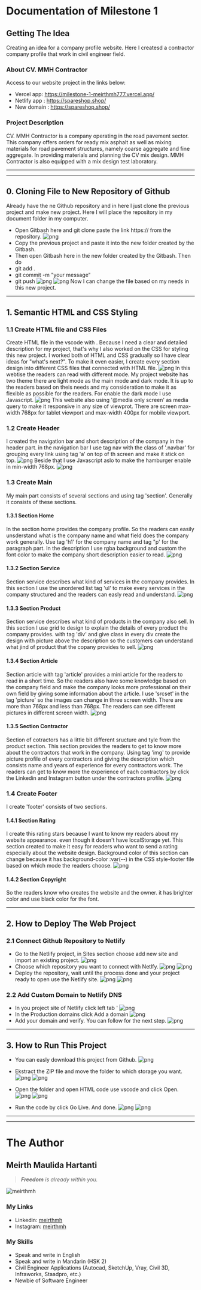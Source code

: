 # Documentation of Milestone 1
## Getting The Idea
Creating an idea for a company profile website. Here I createsd a contractor company profile that work in civil engineer field. 

### About CV. MMH Contractor
Access to our website project in the links below:
- Vercel app: https://milestone-1-meirthmh777.vercel.app/
- Netlify app : https://spareshop.shop/
- New domain : https://spareshop.shop/

### Project Description
CV. MMH Contractor is a company operating in the road pavement sector. This company offers orders for ready mix asphalt as well as mixing materials for road pavement structures, namely coarse aggregate and fine aggregate. In providing materials and planning the CV mix design. MMH Contractor is also equipped with a mix design test laboratory.

-----------------------------------------------

------------------------------------------------
## 0. Cloning File to New Repository of Github
Already have the ne Github repository and in here I just clone the previous project and make new project.
Here I will place the repository in my document folder in my computer. 
- Open Gitbash here and git clone paste the link https:// from the repository.
![png](Documentation/0.1.png)
- Copy the previous project and paste it into the new folder created by the Gitbash.
- Then open Gitbash here in the new folder created by the Gitbash. Then do
- git add .
- git commit -m "your message"
- git push
![png](Documentation/0.1.1.png)
![png](Documentation/0.1.2.png)
Now I can change the file based on my needs in this new project.


-------------------------------------------
## 1. Semantic HTML and CSS Styling
### 1.1 Create HTML file and CSS Files
Create HTML file in the vscode with <!DOCTYPE html>. Because I need a clear and detailed description for my project, that's why I also worked on the CSS for styling this new project. I worked both of HTML and CSS gradually so I have clear ideas for "what's next?". To make it even easier, I create every section design into different CSS files that connected with HTML file.
![png](Documentation/1.1.png)
In this webtise the readers can read with different mode. My project website has two theme there are light mode as the main mode and dark mode. It is up to the readers based on theis needs and my consideration to make it as flexible as possible for the readers. For enable the dark mode I use Javascript.
![png](Documentation/1.3.png)
This website also using '@media only screen' as media query to make it responsive in any size of viewprot. There are screen max-width 768px for tablet viewport and max-width 400px for mobile viewport.

### 1.2 Create Header
I created the navigation bar and short description of the company in the header part.
in the navigation bar I use tag nav with the class of '.navbar' for grouping every link using tag 'a' on top of th screen and make it stick on top.
![png](Documentation/1.2.png)
Beside that I use Javascript aslo to make the hamburger enable in min-width 768px.
![png](Documentation/1.2.1.png)

### 1.3 Create Main 
My main part consists of several sections and using tag 'section'. Generally it consists of these sections.

#### 1.3.1 Section Home
In the section home provides the company profile. So the readers can easily unsderstand what is the company name and what field does the company work generally. Use tag 'h1' for the company name and tag "p' for the paragraph part.
In the description I use rgba background and custom the font color to make the company short description easier to read.
![png](Documentation/1.3.1.png)


#### 1.3.2 Section Service
Section service describes what kind of services in the company provides. In this section I use the unordered list tag 'ul' to make every services in the company structured and the readers can easly read and understand.
![png](Documentation/1.3.2.png)


#### 1.3.3 Section Product
Section service describes what kind of products in the company also sell. In this section I use grid to design to explain the details of every product the company provides. with tag 'div' and give class in every div create the design with picture above the description so the customers can understand what jind of product that the copany provides to sell.
![png](Documentation/1.3.3.png)

#### 1.3.4 Section Article
Section article with tag 'article' provides a mini article for the readers to read in a short time. So the readers also have some knowledge based on the company field and make the company looks more professional on their own field by giving some information about the article. 
I use 'srcset' in the tag 'picture' so the images can change in three screen width. There are more than 768px and less than 768px. The readers can see different pictures in different screen width.
![png](Documentation/1.3.4.png)

#### 1.3.5 Section Contractor
Section of cotractors has a little bit different sructure and tyle from the product section. This section provides the readers to get to know more about the contractors that work in the company. Using tag 'img' to provide picture profile of every contractors and giving the description which consists name and years of experience for every contractors work.
The readers can get to know more the experience of each contractors by click the Linkedin and Instagram button under the contractors profile.
![png](Documentation/1.3.5.png)


### 1.4 Create Footer
I create 'footer' consists of two sections. 

#### 1.4.1 Section Rating
I create this rating stars because I want to know my readers about my website appearance. even though it doesn't have localStorage yet.
This section created to make it easy for readers who want to send a rating especially about the website design.
Background color of this section can change because it has background-color :var(--) in the CSS style-footer file based on which mode the readers choose.
![png](Documentation/1.4.png)
#### 1.4.2 Section Copyright
So the readers know who creates the website and the owner. it has brighter color and use black color for the font.


---------------------------------------------
## 2. How to Deploy The Web Project
### 2.1 Connect Github Repository to Netlify
- Go to the Netlify project, in Sites section choose add new site and import an existing project.
![png](Documentation/2.1.1.png)
- Choose which repository you want to connect with Netlfy.
![png](Documentation/2.1.2.png)
![png](Documentation/2.1.3.png)
- Deploy the repository, wait until the process done and your project ready to open use the Netlify site.
![png](Documentation/2.1.4.png)
![png](Documentation/2.1.5.png)

### 2.2 Add Custom Domain to Netlify DNS
- In you project site of Netlify click left tab '
![png](Documentation/2.2.1.png)
- In the Production domains click Add a domain
![png](Documentation/2.2.2.png)
- Add your domain and verify. You can follow for the next step.
![png](Documentation/2.2.3.png)


--------------------------------------------
## 3. How to Run This Project
- You can easly download this project from Github.
![png](Documentation/3.1.png)

- Ekstract the ZIP file and move the folder to which storage you want.
![png](Documentation/3.2.png)
![png](Documentation/3.3.png)

- Open the folder and open HTML code use vscode and click Open.
![png](Documentation/3.4.png)
![png](Documentation/3.5.png)

- Run the code by click Go Live. And done.
![png](Documentation/3.6.png)
![png](Documentation/3.7.png)

----------------------------------------------
----------------------------------------------

# The Author
## Meirth Maulida Hartanti
> _**Freedom** is already within you._

![meirthmh](assets/1.jpeg)

### My Links
- Linkedin: [meirthmh](https://www.linkedin.com/in/meirth-maulida-hartanti-241a1b183/)
- Instagram: [meirthmh](https://instagram.com/meirthmh/)

### My Skills
- Speak and write in English
- Speak and write in Mandarin (HSK 2)
- Civil Engineer Applications (Autocad, SketchUp, Vray, Civil 3D, Infraworks, Staadpro, etc.)
- Newbie of Software Engineer 